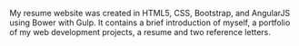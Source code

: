My resume website was created in HTML5, CSS, Bootstrap, and AngularJS using Bower with Gulp.  It contains a brief introduction of myself, a portfolio of my web development projects, a resume and two reference letters.
